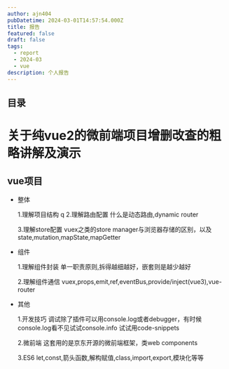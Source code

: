 ```yaml
---
author: ajn404
pubDatetime: 2024-03-01T14:57:54.000Z
title: 报告
featured: false
draft: false
tags:
  - report
  - 2024-03
  - vue
description: 个人报告
---
```


## 目录

# 关于纯vue2的微前端项目增删改查的粗略讲解及演示

## vue项目

- 整体

  1.理解项目结构
  q 2.理解路由配置
  什么是动态路由,dynamic router

  3.理解store配置
  vuex之类的store manager与浏览器存储的区别，以及state,mutation,mapState,mapGetter

- 组件

  1.理解组件封装
  单一职责原则,拆得越细越好，嵌套则是越少越好

  2.理解组件通信
  vuex,props,emit,ref,eventBus,provide/inject(vue3),vue-router

- 其他

  1.开发技巧
  调试除了插件可以用console.log或者debugger，有时候console.log看不见试试console.info
  试试用code-snippets

  2.微前端
  这套用的是京东开源的微前端框架，类web components

  3.ES6
  let,const,箭头函数,解构赋值,class,import,export,模块化等等
